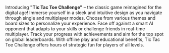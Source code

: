 Introducing **"Tic Tac Toe Challenge"** – the classic game reimagined for the digital age! Immerse yourself in a sleek and intuitive design as you navigate through single and multiplayer modes. Choose from various themes and board sizes to personalize your experience. Face off against a smart AI opponent that adapts to your skills or challenge friends in real-time multiplayer. Track your progress with achievements and aim for the top spot on global leaderboards. With offline play and educational benefits, Tic Tac Toe Challenge offers hours of strategic fun for players of all levels.
